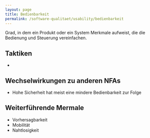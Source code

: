 ```yaml
---
layout: page
title: Bedienbarkeit
permalink: /software-qualitaet/usability/bedienbarkeit
---
```

Grad, in dem ein Produkt oder ein System Merkmale aufweist, die die Bedienung und Steuerung vereinfachen.

## Taktiken

* 


## Wechselwirkungen zu anderen NFAs

* Hohe Sicherheit hat meist eine mindere Bedienbarkeit zur Folge

## Weiterführende Mermale

* Vorhersagbarkeit
* Mobilität
* Nahtlosigkeit
